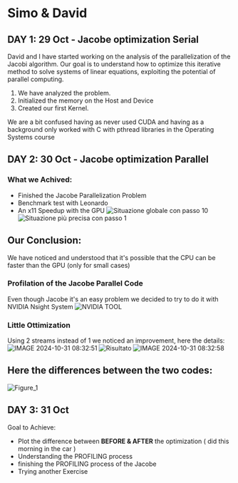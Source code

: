 # Simo & David
## DAY 1: 29 Oct - Jacobe optimization Serial
David and I have started working on the analysis of the parallelization of the Jacobi algorithm. 
Our goal is to understand how to optimize this iterative method to solve systems of linear equations, exploiting the potential of parallel computing.

1) We have analyzed the problem.
2) Initialized the memory on the Host and Device
3) Created our first Kernel.

We are a bit confused having as never used CUDA and having as a background only worked with C with pthread libraries in the Operating Systems course

## DAY 2: 30 Oct - Jacobe optimization Parallel
### What we Achived:
- Finished the Jacobe Parallelization Problem
- Benchmark test with Leonardo
- An x11 Speedup with the GPU
![Situazione globale con passo 10](https://hackmd.io/_uploads/H1u3i31bJg.png)
![Situazione più precisa con passo 1](https://hackmd.io/_uploads/ryEeC3yb1x.png)

## Our Conclusion:
We have noticed and understood that it's possible that the CPU can be faster than the GPU (only for small cases)

### Profilation of the Jacobe Parallel Code
Even though Jacobe it's an easy problem we decided to try to do it with NVIDIA Nsight System
![NVIDIA TOOL](https://hackmd.io/_uploads/HJzCXCkZ1g.png)

### Little Ottimization
Using 2 streams instead of 1 we noticed an improvement, here the details:
![IMAGE 2024-10-31 08:32:51](https://hackmd.io/_uploads/B1rnG2eb1l.jpg)
![Risultato](https://hackmd.io/_uploads/rJzt1heW1l.png)
![IMAGE 2024-10-31 08:32:58](https://hackmd.io/_uploads/SkG2MneZ1g.jpg)

## Here the differences between the two codes:
![Figure_1](https://hackmd.io/_uploads/SJXQ9hg-yl.png)

## DAY 3: 31 Oct
Goal to Achieve:
- Plot the difference between **BEFORE & AFTER** the optimization ( did this morning in the car )
- Understanding the PROFILING process
- finishing the PROFILING process of the Jacobe
- Trying another Exercise
